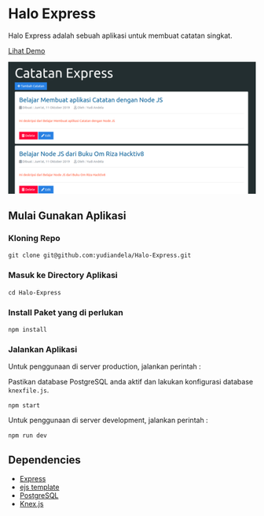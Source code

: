 # Halo Express

Halo Express adalah sebuah aplikasi untuk membuat catatan singkat.

[Lihat Demo](https://catatan-express.herokuapp.com)

![](./index-catatan-express.png)

## Mulai Gunakan Aplikasi

### Kloning Repo

```
git clone git@github.com:yudiandela/Halo-Express.git
```

### Masuk ke Directory Aplikasi

```
cd Halo-Express
```

### Install Paket yang di perlukan

```
npm install
```

### Jalankan Aplikasi

Untuk penggunaan di server production, jalankan perintah :

Pastikan database PostgreSQL anda aktif dan lakukan konfigurasi database `knexfile.js`.

```
npm start
```

Untuk penggunaan di server development, jalankan perintah :

```
npm run dev
```

## Dependencies

-   [ Express ](https://github.com/expressjs/express)
-   [ ejs template ](https://ejs.co)
-   [ PostgreSQL ](https://www.postgresql.org)
-   [ Knex.js ](http://knexjs.org)
